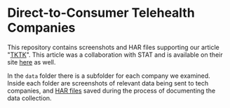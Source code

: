 # Direct-to-Consumer Telehealth Companies

This repository contains screenshots and HAR files supporting our article "[TKTK](https://themarkup.org/TKTK)". This article was a collaboration with STAT and is available on their site [here](https://statnews.com/TKTKT) as well.

In the `data` folder there is a subfolder for each company we examined. Inside each folder are screenshots of relevant data being sent to tech companies, and [HAR files](https://en.wikipedia.org/wiki/HAR_(file_format)) saved during the process of documenting the data collection.
